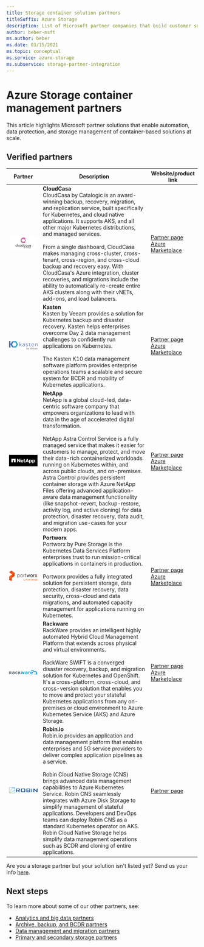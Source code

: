 ```yaml
---
title: Storage container solution partners
titleSuffix: Azure Storage
description: List of Microsoft partner companies that build customer solutions for containers with Azure Storage
author: beber-msft
ms.author: beber
ms.date: 03/15/2021
ms.topic: conceptual
ms.service: azure-storage
ms.subservice: storage-partner-integration
---
```


# Azure Storage container management partners

This article highlights Microsoft partner solutions that enable automation, data protection, and storage management of container-based solutions at scale.

## Verified partners

| Partner | Description | Website/product link |
| ------- | ----------- | -------------------- |
| ![CloudCasa by Catalogic logo](./media/cloudcasa-logo.png)| **CloudCasa**<br>CloudCasa by Catalogic is an award-winning backup, recovery, migration, and replication service, built specifically for Kubernetes, and cloud native applications. It supports AKS, and all other major Kubernetes distributions, and managed services. <br><br>From a single dashboard, CloudCasa makes managing cross-cluster, cross-tenant, cross-region, and cross-cloud backup and recovery easy. With CloudCasa's Azure integration, cluster recoveries, and migrations include the ability to automatically re-create entire AKS clusters along with their vNETs, add-ons, and load balancers.|[Partner page](https://cloudcasa.io/partners/microsoft-azure/)<br>[Azure Marketplace](https://azuremarketplace.microsoft.com/marketplace/apps/catalogicsoftware1625626770507.cloudcasa-aks-app)|
| ![Kasten company logo](./media/kasten-logo.png) |**Kasten**<br>Kasten by Veeam provides a solution for Kubernetes backup and disaster recovery. Kasten helps enterprises overcome Day 2 data management challenges to confidently run applications on Kubernetes.<br><br>The Kasten K10 data management software platform provides enterprise operations teams a scalable and secure system for BCDR and mobility of Kubernetes applications.|[Partner page](https://docs.kasten.io/latest/install/azure/azure.html)<br>[Azure Marketplace](https://azuremarketplace.microsoft.com/marketplace/apps/veeam.kasten_k10_by_veeam_byol?tab=Overview)|
| ![NetApp company logo](./media/astra-logo.jpg) |**NetApp**<br>NetApp is a global cloud-led, data-centric software company that empowers organizations to lead with data in the age of accelerated digital transformation.<br><br>NetApp Astra Control Service is a fully managed service that makes it easier for customers to manage, protect, and move their data-rich containerized workloads running on Kubernetes within, and across public clouds, and on-premises. Astra Control provides persistent container storage with Azure NetApp Files offering advanced application-aware data management functionality (like snapshot-revert, backup-restore, activity log, and active cloning) for data protection, disaster recovery, data audit, and migration use-cases for your modern apps. |[Partner page](https://cloud.netapp.com/astra)<br>[Azure Marketplace](https://azuremarketplace.microsoft.com/marketplace/apps/netapp.netapp-astra-acs)|
| ![Portworx company logo](./media/portworx-logo.png) |**Portworx**<br>Portworx by Pure Storage is the Kubernetes Data Services Platform enterprises trust to run mission-critical applications in containers in production.<br><br>Portworx provides a fully integrated solution for persistent storage, data protection, disaster recovery, data security, cross-cloud and data migrations, and automated capacity management for applications running on Kubernetes.|[Partner page](https://portworx.com/azure/)<br>[Azure Marketplace](https://azuremarketplace.microsoft.com/marketplace/apps/purestoragemarketplaceadmin.portworx-enterprise)|
| ![Rackware company logo](./media/rackware-logo.png) |**Rackware**<br>RackWare provides an intelligent highly automated Hybrid Cloud Management Platform that extends across physical and virtual environments.<br><br>RackWare SWIFT is a converged disaster recovery, backup, and migration solution for Kubernetes and OpenShift. It's a cross-platform, cross-cloud, and cross-version solution that enables you to move and protect your stateful Kubernetes applications from any on-premises or cloud environment to Azure Kubernetes Service (AKS) and Azure Storage.|[Partner page](https://www.rackwareinc.com/rackware-swift-microsoft-azure)<br>[Azure Marketplace](https://azuremarketplace.microsoft.com/marketplace/apps?search=rackware%20swift&page=1&filters=virtual-machine-images)|
| ![Robin.io company logo](./media/robin-logo.png) |**Robin.io**<br>Robin.io provides an application and data management platform that enables enterprises and 5G service providers to deliver complex application pipelines as a service.<br><br>Robin Cloud Native Storage (CNS) brings advanced data management capabilities to Azure Kubernetes Service. Robin CNS seamlessly integrates with Azure Disk Storage to simplify management of stateful applications. Developers and DevOps teams can deploy Robin CNS as a standard Kubernetes operator on AKS. Robin Cloud Native Storage helps simplify data management operations such as BCDR and cloning of entire applications. |[Partner page](https://robin.io/robin-cloud-native-storage-for-microsoft-aks/)|

Are you a storage partner but your solution isn't listed yet? Send us your info [here](https://forms.office.com/pages/responsepage.aspx?id=v4j5cvGGr0GRqy180BHbR3i8TQB_XnRAsV3-7XmQFpFUQjY4QlJYUzFHQ0ZBVDNYWERaUlNRVU5IMyQlQCN0PWcu).
## Next steps

To learn more about some of our other partners, see:

- [Analytics and big data partners](..\analytics\partner-overview.md)
- [Archive, backup, and BCDR partners](..\backup-archive-disaster-recovery\partner-overview.md)
- [Data management and migration partners](..\data-management\partner-overview.md)
- [Primary and secondary storage partners](..\primary-secondary-storage\partner-overview.md)
